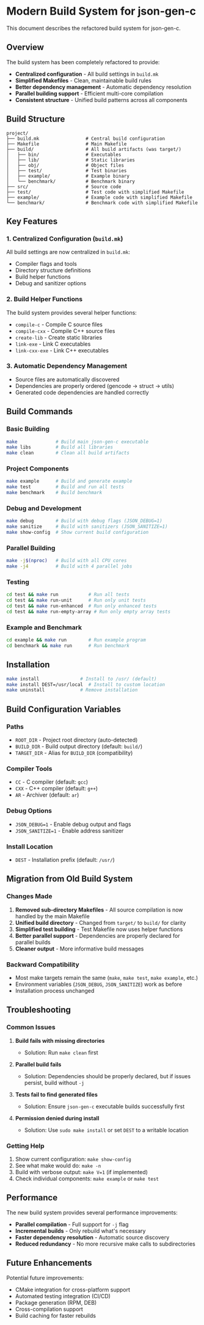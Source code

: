 # Modern Build System for json-gen-c

This document describes the refactored build system for json-gen-c.

## Overview

The build system has been completely refactored to provide:
- **Centralized configuration** - All build settings in `build.mk`
- **Simplified Makefiles** - Clean, maintainable build rules
- **Better dependency management** - Automatic dependency resolution
- **Parallel building support** - Efficient multi-core compilation
- **Consistent structure** - Unified build patterns across all components

## Build Structure

```
project/
├── build.mk                 # Central build configuration
├── Makefile                 # Main Makefile
├── build/                   # All build artifacts (was target/)
│   ├── bin/                 # Executables
│   ├── lib/                 # Static libraries
│   ├── obj/                 # Object files
│   ├── test/                # Test binaries
│   ├── example/             # Example binary
│   └── benchmark/           # Benchmark binary
├── src/                     # Source code
├── test/                    # Test code with simplified Makefile
├── example/                 # Example code with simplified Makefile
└── benchmark/               # Benchmark code with simplified Makefile
```

## Key Features

### 1. Centralized Configuration (`build.mk`)

All build settings are now centralized in `build.mk`:
- Compiler flags and tools
- Directory structure definitions  
- Build helper functions
- Debug and sanitizer options

### 2. Build Helper Functions

The build system provides several helper functions:
- `compile-c` - Compile C source files
- `compile-cxx` - Compile C++ source files
- `create-lib` - Create static libraries
- `link-exe` - Link C executables
- `link-cxx-exe` - Link C++ executables

### 3. Automatic Dependency Management

- Source files are automatically discovered
- Dependencies are properly ordered (gencode → struct → utils)
- Generated code dependencies are handled correctly

## Build Commands

### Basic Building
```bash
make              # Build main json-gen-c executable
make libs         # Build all libraries
make clean        # Clean all build artifacts
```

### Project Components
```bash
make example      # Build and generate example
make test         # Build and run all tests
make benchmark    # Build benchmark
```

### Debug and Development
```bash
make debug        # Build with debug flags (JSON_DEBUG=1)
make sanitize     # Build with sanitizers (JSON_SANITIZE=1)
make show-config  # Show current build configuration
```

### Parallel Building
```bash
make -j$(nproc)   # Build with all CPU cores
make -j4          # Build with 4 parallel jobs
```

### Testing
```bash
cd test && make run           # Run all tests
cd test && make run-unit      # Run only unit tests
cd test && make run-enhanced  # Run only enhanced tests
cd test && make run-empty-array # Run only empty array tests
```

### Example and Benchmark
```bash
cd example && make run        # Run example program
cd benchmark && make run      # Run benchmark
```

## Installation
```bash
make install               # Install to /usr/ (default)
make install DEST=/usr/local  # Install to custom location
make uninstall             # Remove installation
```

## Build Configuration Variables

### Paths
- `ROOT_DIR` - Project root directory (auto-detected)
- `BUILD_DIR` - Build output directory (default: `build/`)
- `TARGET_DIR` - Alias for `BUILD_DIR` (compatibility)

### Compiler Tools
- `CC` - C compiler (default: `gcc`)
- `CXX` - C++ compiler (default: `g++`) 
- `AR` - Archiver (default: `ar`)

### Debug Options
- `JSON_DEBUG=1` - Enable debug output and flags
- `JSON_SANITIZE=1` - Enable address sanitizer

### Install Location
- `DEST` - Installation prefix (default: `/usr/`)

## Migration from Old Build System

### Changes Made
1. **Removed sub-directory Makefiles** - All source compilation is now handled by the main Makefile
2. **Unified build directory** - Changed from `target/` to `build/` for clarity
3. **Simplified test building** - Test Makefile now uses helper functions
4. **Better parallel support** - Dependencies are properly declared for parallel builds
5. **Cleaner output** - More informative build messages

### Backward Compatibility
- Most make targets remain the same (`make`, `make test`, `make example`, etc.)
- Environment variables (`JSON_DEBUG`, `JSON_SANITIZE`) work as before
- Installation process unchanged

## Troubleshooting

### Common Issues

1. **Build fails with missing directories**
   - Solution: Run `make clean` first

2. **Parallel build fails**
   - Solution: Dependencies should be properly declared, but if issues persist, build without `-j`

3. **Tests fail to find generated files**  
   - Solution: Ensure `json-gen-c` executable builds successfully first

4. **Permission denied during install**
   - Solution: Use `sudo make install` or set `DEST` to a writable location

### Getting Help

1. Show current configuration: `make show-config`
2. See what make would do: `make -n`
3. Build with verbose output: `make V=1` (if implemented)
4. Check individual components: `make example` or `make test`

## Performance

The new build system provides several performance improvements:
- **Parallel compilation** - Full support for `-j` flag
- **Incremental builds** - Only rebuild what's necessary
- **Faster dependency resolution** - Automatic source discovery
- **Reduced redundancy** - No more recursive make calls to subdirectories

## Future Enhancements

Potential future improvements:
- CMake integration for cross-platform support
- Automated testing integration (CI/CD)
- Package generation (RPM, DEB)
- Cross-compilation support
- Build caching for faster rebuilds

